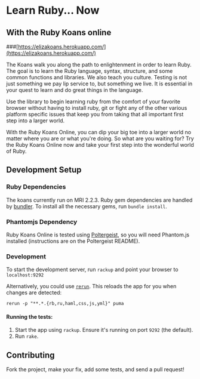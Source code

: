 # Learn Ruby... Now
## With the Ruby Koans online
###[https://elizakoans.herokuapp.com/](https://elizakoans.herokuapp.com/)

The Koans walk you along the path to enlightenment in order to learn Ruby. The goal is to learn the Ruby language, syntax, structure, and some common functions and libraries. We also teach you culture. Testing is not just something we pay lip service to, but something we live. It is essential in your quest to learn and do great things in the language.

Use the library to begin learning ruby from the comfort of your favorite browser without
having to install ruby, git or fight any of the other various platform specific issues
that keep you from taking that all important first step into a larger world.

With the Ruby Koans Online, you can dip your big toe into a larger world no matter
where you are or what you're doing. So what are you waiting for? Try the Ruby Koans
Online now and take your first step into the wonderful world of Ruby.

## Development Setup

### Ruby Dependencies

The koans currently run on MRI 2.2.3. Ruby gem dependencies are handled by [bundler](http://gembulder.com). To install all the necessary gems, run `bundle install`.

### Phantomjs Dependency

Ruby Koans Online is tested using [Poltergeist](https://github.com/teampoltergeist/poltergeist), so you will need Phantom.js installed (instructions are on the Poltergeist README).

### Development

To start the development server, run `rackup` and point your browser to `localhost:9292`

Alternatively, you could use [`rerun`](https://rubygems.org/gems/rerun). This reloads the app for you when changes are detected:

`rerun -p "**.*.{rb,ru,haml,css,js,yml}" puma`

#### Running the tests:

1. Start the app using `rackup`. Ensure it's running on port `9292` (the default).
2. Run `rake`.

## Contributing

Fork the project, make your fix, add some tests, and send a pull request!
